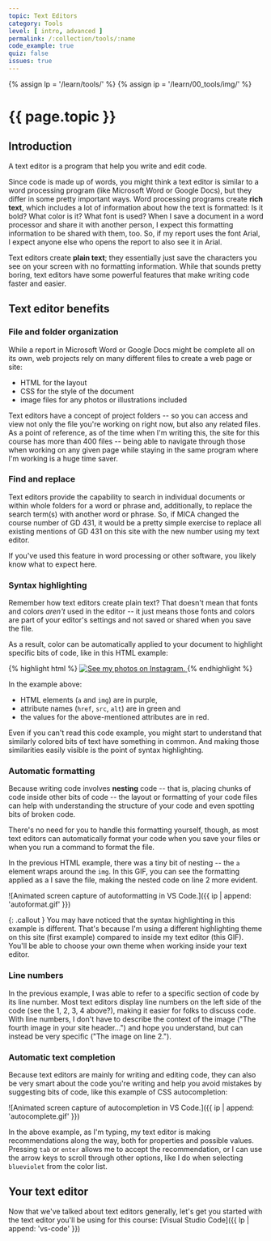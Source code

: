 ```yaml
---
topic: Text Editors
category: Tools
level: [ intro, advanced ]
permalink: /:collection/tools/:name
code_example: true
quiz: false
issues: true
---
```


{% assign lp = '/learn/tools/' %}
{% assign ip = '/learn/00_tools/img/' %}


# {{ page.topic }}

## Introduction
A text editor is a program that help you write and edit code.

Since code is made up of words, you might think a text editor is similar to a word processing program (like Microsoft Word or Google Docs), but they differ in some pretty important ways. Word processing programs create **rich text**, which includes a lot of information about how the text is formatted: Is it bold? What color is it? What font is used? When I save a document in a word processor and share it with another person, I expect this formatting information to be shared with them, too. So, if my report uses the font Arial, I expect anyone else who opens the report to also see it in Arial. 

Text editors create **plain text**; they essentially just save the characters you see on your screen with no formatting information. While that sounds pretty boring, text editors have some powerful features that make writing code faster and easier.

## Text editor benefits

### File and folder organization
While a report in Microsoft Word or Google Docs might be complete all on its own, web projects rely on many different files to create a web page or site:
- HTML for the layout
- CSS for the style of the document
- image files for any photos or illustrations included

Text editors have a concept of project folders -- so you can access and view not only the file you're working on right now, but also any related files. As a point of reference, as of the time when I'm writing this, the site for this course has more than 400 files -- being able to navigate through those when working on any given page while staying in the same program where I'm working is a huge time saver.

### Find and replace
Text editors provide the capability to search in individual documents or within whole folders for a word or phrase and, additionally, to replace the search term(s) with another word or phrase. So, if MICA changed the course number of GD 431, it would be a pretty simple exercise to replace all existing mentions of GD 431 on this site with the new number using my text editor.

If you've used this feature in word processing or other software, you likely know what to expect here.

### Syntax highlighting
Remember how text editors create plain text? That doesn't mean that fonts and colors _aren't_ used in the editor -- it just means those fonts and colors are part of your editor's settings and not saved or shared when you save the file.

As a result, color can be automatically applied to your document to highlight specific bits of code, like in this HTML example: 

{% highlight html %}
<a href="https://www.instagram.com/">
  <img src="/images/icon-insta.png" alt="See my photos on Instagram.">
</a>
{% endhighlight %}

In the example above:
- HTML elements (`a` and `img`) are in purple,
- attribute names (`href`, `src`, `alt`) are in green and
- the values for the above-mentioned attributes are in red.

Even if you can't read this code example, you might start to understand that similarly colored bits of text have something in common. And making those similarities easily visible is the point of syntax highlighting.

### Automatic formatting
Because writing code involves **nesting** code -- that is, placing chunks of code inside other bits of code -- the layout or formatting of your code files can help with understanding the structure of your code and even spotting bits of broken code.

There's no need for you to handle this formatting yourself, though, as most text editors can automatically format your code when you save your files or when you run a command to format the file. 

In the previous HTML example, there was a tiny bit of nesting -- the `a` element wraps around the `img`.  In this GIF, you can see the formatting applied as a I save the file, making the nested code on line 2 more evident.

![Animated screen capture of autoformatting in VS Code.]({{ ip | append: 'autoformat.gif' }})

{: .callout }
You may have noticed that the syntax highlighting in this example is different. That's because I'm using a different highlighting theme on this site (first example) compared to inside my text editor (this GIF). You'll be able to choose your own theme when working inside your text editor.

### Line numbers
In the previous example, I was able to refer to a specific section of code by its line number. Most text editors display line numbers on the left side of the code (see the 1, 2, 3, 4 above?), making it easier for folks to discuss code. With  line numbers, I don't have to describe the context of the image ("The fourth image in your site header...") and hope you understand, but can instead be very specific ("The image on line 2.").

### Automatic text completion
Because text editors are mainly for writing and editing code, they can also be very smart about the code you're writing and help you avoid mistakes by suggesting bits of code, like this example of CSS autocompletion:

![Animated screen capture of autocompletion in VS Code.]({{ ip | append: 'autocomplete.gif' }})

In the above example, as I'm typing, my text editor is making recommendations along the way, both for properties and possible values. Pressing `tab` or `enter` allows me to accept the recommendation, or I can use the arrow keys to scroll through other options, like I do when selecting `blueviolet` from the color list.

## Your text editor
Now that we've talked about text editors generally, let's get you started with the text editor you'll be using for this course: [Visual Studio Code]({{ lp | append: 'vs-code' }})
